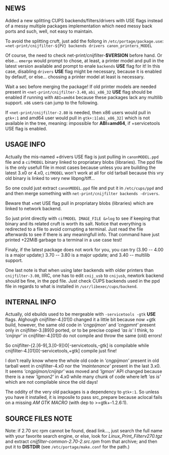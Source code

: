 NEWS
----

Added a new splitting CUPS backends/filters/drivers with USE flags instead of
a messy multiple packages implementation which need messy back ports and such,
well, not easy to maintain.

To avoid the splitting cruft, just add the follong in `/etc/portage/package.use`:
`=net-print/cnijfilter-${PV} backends drivers canon_printers_MODEL`

Of course, the need to check net-print/cnijfilter-**$VERSION** before hand. Or else...
`emerge` would prompt to chose, at least, a printer model and pull in the latest
version available and prompt to enale `backends` **USE** flag for it! In this
case, disabling `drivers` **USE** flag might be necessary, because it is enabled
by defaut!, or else... chossing a printer model at least is necessary.

Wait a sec before merging the package! If old printer models are needed present in
`<net-print/cnijfilter-3.40`, `abi_x86_32` **USE** flag should be enabled if running with
`ABI=amd64` because these packages lack any multilib support. `x86` users can
jump to the following.

If `<net-print/cnijfilter-2.80` is needed, then x86 users would pull in `gtk+:1`
and amd64 user would pull in `gtk+:1[abi_x86_32]` which is not available in the
tree, meaning: impossible for **ABI=amd64**, if +servicetools USE flag is enabled.

USAGE INFO
----------

Actually the mis-named +drivers USE flag is just pulling in `canonMODEL.ppd` file
and a `cifMODEL` binary linked to propriatary blobs (libraries). The ppd file is
the only usefull file in most cases because unless you are building the latest 3.x0
or 4.x0, `cifMODEL` won't work at all for old tarball because this vry old binary
is linked to very new libpng/tiff...

So one could just extract `canonMODEL.ppd` file and put it in `/etc/cups/ppd` and
and then merge something with `net-print/cnijfilter backends -drivers`.

Beware that +net USE flag pull in propriatary blobs (libraries) which are linked to
network backend.

So just print directly with `cifMODEL IMAGE_FILE &>log` to see if keeping that
binary and its related cruft is worth its salt. Notice that everything is redirected
to a file to avoid corrupting a terminal. Just read the file afterwards to see if there
is any meaningfull info. That command have just printed +22MiB garbage to a terminal in
a use case test!

Finaly, if the latest package does not work for you, you can try (3.90 -- 4.00 is a
major update;) 3.70 -- 3.80 is a major update; and 3.40 -- multilib support.

One last note is that when using later backends with older printers than `cnijfilter-3.00`,
IIRC, one has to edit `cnij_usb` to `cnijusb`, newtork backend should be fine, in the
ppd file. Just check CUPS backends used in the ppd file in regards to what is installed
in `/usr/libexec/cups/backend`.

INTERNAL INFO
-------------

Actually, old ebuilds used to be mergeable with `-servicetools -gtk` **USE** flags. Alghough
cnijfilter-4.[01]0 changed it a little bit because now +gtk build, however,
the same old code in *'cngpijmon'* and *'cngpmnt'* present only in cnijfilter-3.[89]0
ported, or to be precise copied *'as is'* I think, to *'cnijnpr'* in cnijfilter-4.[01]0
do not compile and throw the same (old) errors! 

So cnijfilter-{2.[6-9],3.[0-9]}0[-servicetools,-gtk] is compilable while
cnijfilter-4.[01]0[-servicetools,+gtk] compile just fine! 

I don't really know where the whole old code in *'cngpijmon'* present in old
tarball went in cnijfilter-4.x0 nor the *'maintenance'* present in the last 3.x0.
It seems *'cngpijmon/cnijnpr'* was moved and *'lgmon'* API changed because there is a
new *'lgmon2'* in 4.x0 while many chunk of code where left *'as is'* which are not
compilable since the old days!

The oddity of the very old packages is a dependency to `gtk+:1`. So unless you have
it installed, it is imposile to pass src_prepare because aclocal fails on a
missing *AM GTK MACRO* (with dep to >=gtk+-1.2.6:1).

SOURCE FILES NOTE
-----------------

Note: if 2.70 src rpm cannot be found, dead link..., just search the full name
with your favorite search engine, or else, look for *Linux_Print_Filterv270.tgz*
and extract *cnijfilter-common-2.70-2.src.rpm* from that archive; and then put it
to **DISTDIR** (see `/etc/portage/make.conf` for the path.)
